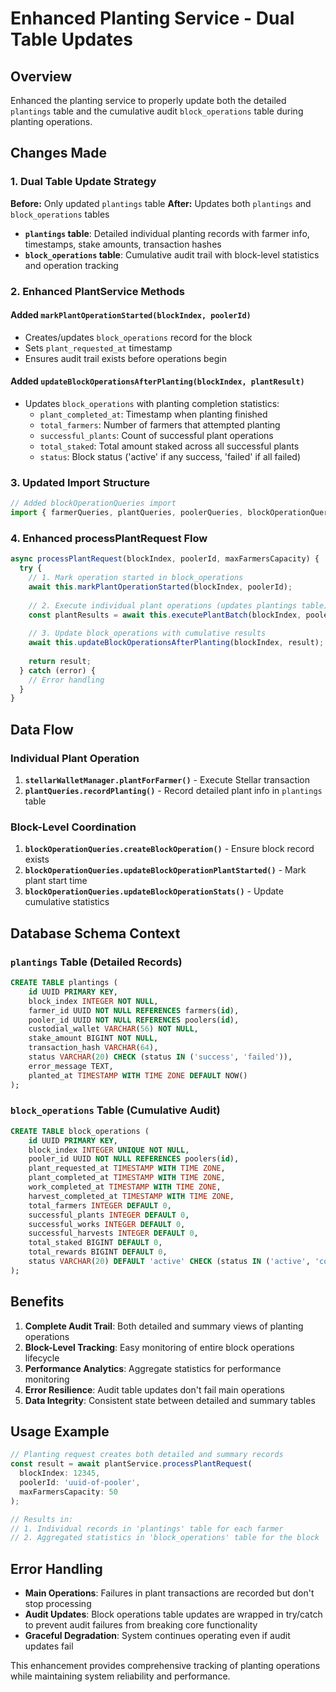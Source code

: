 # Enhanced Planting Service - Dual Table Updates

## Overview

Enhanced the planting service to properly update both the detailed `plantings` table and the cumulative audit `block_operations` table during planting operations.

## Changes Made

### 1. **Dual Table Update Strategy**

**Before:** Only updated `plantings` table
**After:** Updates both `plantings` and `block_operations` tables

- **`plantings` table**: Detailed individual planting records with farmer info, timestamps, stake amounts, transaction hashes
- **`block_operations` table**: Cumulative audit trail with block-level statistics and operation tracking

### 2. **Enhanced PlantService Methods**

#### Added `markPlantOperationStarted(blockIndex, poolerId)`
- Creates/updates `block_operations` record for the block
- Sets `plant_requested_at` timestamp
- Ensures audit trail exists before operations begin

#### Added `updateBlockOperationsAfterPlanting(blockIndex, plantResult)`
- Updates `block_operations` with planting completion statistics:
  - `plant_completed_at`: Timestamp when planting finished
  - `total_farmers`: Number of farmers that attempted planting
  - `successful_plants`: Count of successful plant operations
  - `total_staked`: Total amount staked across all successful plants
  - `status`: Block status ('active' if any success, 'failed' if all failed)

### 3. **Updated Import Structure**
```typescript
// Added blockOperationQueries import
import { farmerQueries, plantQueries, poolerQueries, blockOperationQueries } from './database';
```

### 4. **Enhanced processPlantRequest Flow**

```typescript
async processPlantRequest(blockIndex, poolerId, maxFarmersCapacity) {
  try {
    // 1. Mark operation started in block_operations
    await this.markPlantOperationStarted(blockIndex, poolerId);
    
    // 2. Execute individual plant operations (updates plantings table)
    const plantResults = await this.executePlantBatch(blockIndex, poolerId, farmers);
    
    // 3. Update block_operations with cumulative results
    await this.updateBlockOperationsAfterPlanting(blockIndex, result);
    
    return result;
  } catch (error) {
    // Error handling
  }
}
```

## Data Flow

### Individual Plant Operation
1. **`stellarWalletManager.plantForFarmer()`** - Execute Stellar transaction
2. **`plantQueries.recordPlanting()`** - Record detailed plant info in `plantings` table

### Block-Level Coordination  
1. **`blockOperationQueries.createBlockOperation()`** - Ensure block record exists
2. **`blockOperationQueries.updateBlockOperationPlantStarted()`** - Mark plant start time
3. **`blockOperationQueries.updateBlockOperationStats()`** - Update cumulative statistics

## Database Schema Context

### `plantings` Table (Detailed Records)
```sql
CREATE TABLE plantings (
    id UUID PRIMARY KEY,
    block_index INTEGER NOT NULL,
    farmer_id UUID NOT NULL REFERENCES farmers(id),
    pooler_id UUID NOT NULL REFERENCES poolers(id),
    custodial_wallet VARCHAR(56) NOT NULL,
    stake_amount BIGINT NOT NULL,
    transaction_hash VARCHAR(64),
    status VARCHAR(20) CHECK (status IN ('success', 'failed')),
    error_message TEXT,
    planted_at TIMESTAMP WITH TIME ZONE DEFAULT NOW()
);
```

### `block_operations` Table (Cumulative Audit)
```sql
CREATE TABLE block_operations (
    id UUID PRIMARY KEY,
    block_index INTEGER UNIQUE NOT NULL,
    pooler_id UUID NOT NULL REFERENCES poolers(id),
    plant_requested_at TIMESTAMP WITH TIME ZONE,
    plant_completed_at TIMESTAMP WITH TIME ZONE,
    work_completed_at TIMESTAMP WITH TIME ZONE,
    harvest_completed_at TIMESTAMP WITH TIME ZONE,
    total_farmers INTEGER DEFAULT 0,
    successful_plants INTEGER DEFAULT 0,
    successful_works INTEGER DEFAULT 0,
    successful_harvests INTEGER DEFAULT 0,
    total_staked BIGINT DEFAULT 0,
    total_rewards BIGINT DEFAULT 0,
    status VARCHAR(20) DEFAULT 'active' CHECK (status IN ('active', 'completed', 'failed'))
);
```

## Benefits

1. **Complete Audit Trail**: Both detailed and summary views of planting operations
2. **Block-Level Tracking**: Easy monitoring of entire block operations lifecycle
3. **Performance Analytics**: Aggregate statistics for performance monitoring
4. **Error Resilience**: Audit table updates don't fail main operations
5. **Data Integrity**: Consistent state between detailed and summary tables

## Usage Example

```typescript
// Planting request creates both detailed and summary records
const result = await plantService.processPlantRequest(
  blockIndex: 12345,
  poolerId: 'uuid-of-pooler',
  maxFarmersCapacity: 50
);

// Results in:
// 1. Individual records in 'plantings' table for each farmer
// 2. Aggregated statistics in 'block_operations' table for the block
```

## Error Handling

- **Main Operations**: Failures in plant transactions are recorded but don't stop processing
- **Audit Updates**: Block operations table updates are wrapped in try/catch to prevent audit failures from breaking core functionality
- **Graceful Degradation**: System continues operating even if audit updates fail

This enhancement provides comprehensive tracking of planting operations while maintaining system reliability and performance.
